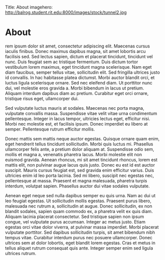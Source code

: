 Title: About
imagehero: http://balrog.student.rit.edu:8000/images/stock/tunnel2.jpg



About
=====


rem ipsum dolor sit amet, consectetur adipiscing elit. Maecenas cursus iaculis
finibus. Donec maximus dapibus magna, sit amet lobortis arcu facilisis sed. Sed
lectus sapien, dictum et placerat tincidunt, tincidunt vel nunc. Duis feugiat
sem ac tristique fermentum. Duis dictum tortor vestibulum lorem maximus, eget
tincidunt magna scelerisque. Nam eget diam faucibus, semper tellus vitae,
sollicitudin elit. Sed fringilla ultrices justo id convallis. In hac habitasse
platea dictumst. Morbi auctor blandit orci, et luctus ligula scelerisque
ornare. Sed nec eleifend diam. Ut porttitor nunc dui, vel molestie eros gravida
a. Morbi bibendum in lacus ut pretium. Aliquam interdum dapibus diam ac
pretium. Curabitur eget orci ornare, tristique risus eget, ullamcorper dui.

Sed vulputate luctus mauris at sodales. Maecenas nec porta magna, vulputate
convallis massa. Suspendisse vitae velit vitae urna condimentum pellentesque.
Integer in lacus tempor, ultricies lectus eget, efficitur nisi. Morbi nec
molestie est, et facilisis ipsum. Donec imperdiet eu libero at semper.
Pellentesque rutrum efficitur mollis.

Donec mattis sem mattis neque auctor egestas. Quisque ornare quam enim, eget
hendrerit tellus tincidunt sollicitudin. Morbi quis luctus mi. Phasellus
ullamcorper felis ante, a pretium dolor aliquam at. Suspendisse odio sem,
mollis et magna a, venenatis pharetra lacus. Morbi molestie elit non euismod
gravida. Aenean rhoncus, mi sit amet tincidunt rhoncus, lorem est mattis elit,
non pulvinar augue lacus quis justo. Donec eu est id est auctor suscipit.
Mauris cursus feugiat est, sed gravida enim efficitur varius. Duis ultricies
enim id leo porta lacinia. Sed mi libero, suscipit nec egestas nec,
pellentesque at massa. Praesent et magna malesuada, pharetra turpis interdum,
volutpat sapien. Phasellus auctor dui vitae sodales vulputate.

Aenean eget neque sed nulla dapibus semper eu quis urna. Nam ac dui ut leo
feugiat egestas. Ut sollicitudin mollis egestas. Praesent purus libero,
malesuada nec rutrum a, sollicitudin at augue. Donec sollicitudin, ex non
blandit sodales, sapien quam commodo ex, a pharetra velit ex quis diam. Aliquam
lacinia placerat consectetur. Sed tristique sapien non ipsum congue, vel
vulputate purus accumsan. Integer ac metus justo. Etiam egestas orci vitae
dolor viverra, at pulvinar massa imperdiet. Morbi placerat vulputate porttitor.
Sed dapibus sollicitudin turpis, sit amet bibendum nibh tempus vitae. Curabitur
interdum purus nec posuere ullamcorper. Donec ultrices sem at dolor lobortis,
eget blandit lorem egestas. Cras et metus in tellus aliquet rutrum consequat
quis ante. Integer semper enim sed ligula ultrices rutrum.
